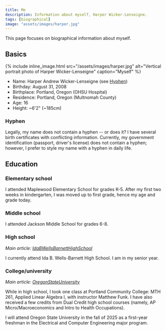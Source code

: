 ```yaml
---
title: Me
description: Information about myself, Harper Wicker-Lenseigne.
tags: [biographical]
image: "assets/images/harper.jpg"
---
```

This page focuses on biographical information about myself.
## Basics
{% include inline_image.html 
    src="/assets/images/harper.jpg"
    alt="Vertical portrait photo of Harper Wicker-Lenseigne"
    caption="Myself"
%}
- Name: Harper Andrew Wicker-Lenseigne (see [Hyphen](#hyphen))
- Birthday: August 31, 2008
- Birthplace: Portland, Oregon (OHSU Hospital)
- Residence: Portland, Oregon (Multnomah County)
- Age: 16
- Height: ~6'2" (~185cm)

### Hyphen
Legally, my name does not contain a hyphen -- or does it? I have several birth certificates with conflicting information. Currently, my government identification (passport, driver's license) does not contain a hyphen; however, I prefer to style my name with a hyphen in daily life.

## Education

### Elementary school
I attended Maplewood Elementary School for grades K-5. After my first two weeks in kindergarten, I was moved up to first grade, hence my age and grade today.

### Middle school
I attended Jackson Middle School for grades 6-8.

### High school
*Main article: [IdaBWellsBarnettHighSchool](IdaBWellsBarnettHighSchool)*

I currently attend Ida B. Wells-Barnett High School. I am in my senior year.

### College/university
*Main article: [OregonStateUniversity](OregonStateUniversity)*

While in high school, I took one class at Portland Community College: MTH 261, Applied Linear Algebra I, with instructor Matthew Funk. I have also received a few credits from Dual Credit high school courses (namely, AP Micro/Macroeconomics and Intro to Health Occupations).

I will attend Oregon State University in the fall of 2025 as a first-year freshman in the Electrical and Computer Engineering major program.